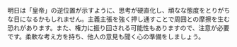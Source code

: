 明日は「皇帝」の逆位置が示すように、思考が硬直化し、頑なな態度をとりがちな日になるかもしれません。主義主張を強く押し通すことで周囲との摩擦を生む恐れがあります。また、権力に振り回される可能性もありますので、注意が必要です。柔軟な考え方を持ち、他人の意見も聞く心の準備をしましょう。